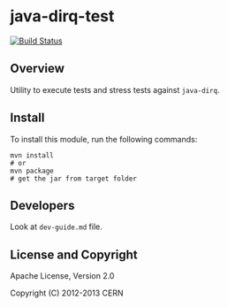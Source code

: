 java-dirq-test
=========

[![Build Status](https://secure.travis-ci.org/cern-mig/java-dirq-test.png)](http://travis-ci.org/cern-mig/java-dirq-test)

Overview
--------

Utility to execute tests and stress tests against `java-dirq`.

Install
-------

To install this module, run the following commands:

    mvn install
    # or
    mvn package
    # get the jar from target folder

Developers
----------

Look at `dev-guide.md` file.

License and Copyright
---------------------

Apache License, Version 2.0

Copyright (C) 2012-2013 CERN

